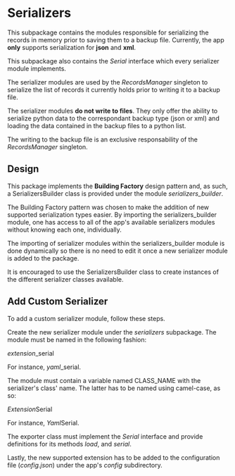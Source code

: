 # Serializers
This subpackage contains the modules responsible for serializing the records in memory prior
to saving them to a backup file. Currently, the app **only** supports serialization for 
**json** and **xml**.

This subpackage also contains the *Serial* interface which every serializer module implements.

The serializer modules are used by the *RecordsManager* singleton to serialize the list of
records it currently holds prior to writing it to a backup file.

The serializer modules **do not write to files**. They only offer the ability to serialize
python data to the correspondant backup type (json or xml) and loading the data contained in
the backup files to a python list.

The writing to the backup file is an exclusive responsability of the *RecordsManager* singleton.

## Design
This package implements the **Building Factory** design pattern and, as such, a SerializersBuilder 
class is provided under the module *serializers_builder*.

The Building Factory pattern was chosen to make the addition of new supported serialization types
easier. By importing the serializers_builder module, one has access to all of the app's available
serializers modules without knowing each one, individually.

The importing of serializer modules within the serializers_builder module is done dynamically so
there is no need to edit it once a new serializer module is added to the package.

It is encouraged to use the SerializersBuilder class to create instances of the different serializer
classes available.

## Add Custom Serializer
To add a custom serializer module, follow these steps.

Create the new serializer module under the *serializers* subpackage. The module must be named in the
following fashion:

*extension*_serial

For instance, *yaml*_serial.

The module must contain a variable named CLASS_NAME with the serializer's class' name. The latter
has to be named using camel-case, as so:

*Extension*Serial

For instance, *Yaml*Serial.

The exporter class must implement the *Serial* interface and provide definitions for its methods
*load*, and *serial*.

Lastly, the new supported extension has to be added to the configuration file (*config.json*) under
the app's *config* subdirectory.